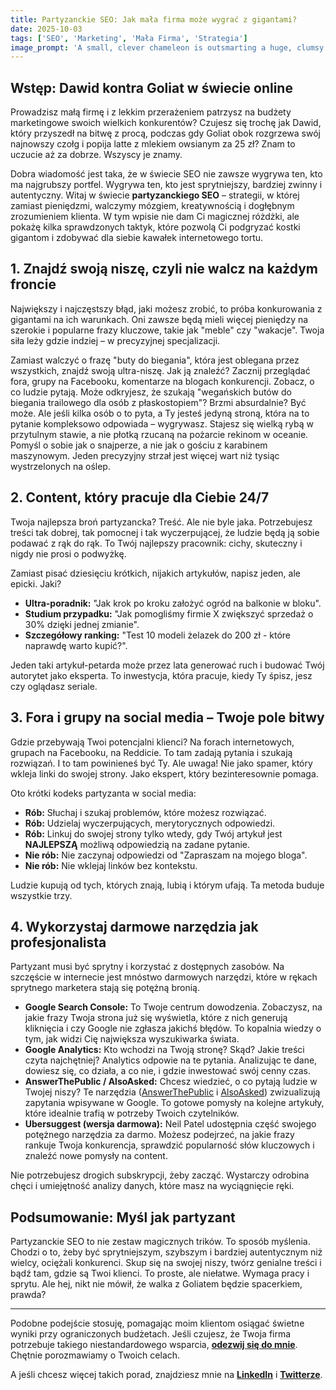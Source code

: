 ```yaml
---
title: Partyzanckie SEO: Jak mała firma może wygrać z gigantami?
date: 2025-10-03
tags: ['SEO', 'Marketing', 'Mała Firma', 'Strategia']
image_prompt: 'A small, clever chameleon is outsmarting a huge, clumsy dinosaur in a lush jungle. The chameleon is using its environment to its advantage. The style should be a vibrant, slightly humorous digital illustration.'
---
```


## Wstęp: Dawid kontra Goliat w świecie online

Prowadzisz małą firmę i z lekkim przerażeniem patrzysz na budżety marketingowe swoich wielkich konkurentów? Czujesz się trochę jak Dawid, który przyszedł na bitwę z procą, podczas gdy Goliat obok rozgrzewa swój najnowszy czołg i popija latte z mlekiem owsianym za 25 zł? Znam to uczucie aż za dobrze. Wszyscy je znamy.

Dobra wiadomość jest taka, że w świecie SEO nie zawsze wygrywa ten, kto ma najgrubszy portfel. Wygrywa ten, kto jest sprytniejszy, bardziej zwinny i autentyczny. Witaj w świecie **partyzanckiego SEO** – strategii, w której zamiast pieniędzmi, walczymy mózgiem, kreatywnością i dogłębnym zrozumieniem klienta. W tym wpisie nie dam Ci magicznej różdżki, ale pokażę kilka sprawdzonych taktyk, które pozwolą Ci podgryzać kostki gigantom i zdobywać dla siebie kawałek internetowego tortu.

## 1. Znajdź swoją niszę, czyli nie walcz na każdym froncie

Największy i najczęstszy błąd, jaki możesz zrobić, to próba konkurowania z gigantami na ich warunkach. Oni zawsze będą mieli więcej pieniędzy na szerokie i popularne frazy kluczowe, takie jak "meble" czy "wakacje". Twoja siła leży gdzie indziej – w precyzyjnej specjalizacji.

Zamiast walczyć o frazę "buty do biegania", która jest oblegana przez wszystkich, znajdź swoją ultra-niszę. Jak ją znaleźć? Zacznij przeglądać fora, grupy na Facebooku, komentarze na blogach konkurencji. Zobacz, o co ludzie pytają. Może odkryjesz, że szukają "wegańskich butów do biegania trailowego dla osób z płaskostopiem"? Brzmi absurdalnie? Być może. Ale jeśli kilka osób o to pyta, a Ty jesteś jedyną stroną, która na to pytanie kompleksowo odpowiada – wygrywasz. Stajesz się wielką rybą w przytulnym stawie, a nie płotką rzucaną na pożarcie rekinom w oceanie. Pomyśl o sobie jak o snajperze, a nie jak o gościu z karabinem maszynowym. Jeden precyzyjny strzał jest więcej wart niż tysiąc wystrzelonych na oślep.

## 2. Content, który pracuje dla Ciebie 24/7

Twoja najlepsza broń partyzancka? Treść. Ale nie byle jaka. Potrzebujesz treści tak dobrej, tak pomocnej i tak wyczerpującej, że ludzie będą ją sobie podawać z rąk do rąk. To Twój najlepszy pracownik: cichy, skuteczny i nigdy nie prosi o podwyżkę.

Zamiast pisać dziesięciu krótkich, nijakich artykułów, napisz jeden, ale epicki. Jaki?
*   **Ultra-poradnik:** "Jak krok po kroku założyć ogród na balkonie w bloku".
*   **Studium przypadku:** "Jak pomogliśmy firmie X zwiększyć sprzedaż o 30% dzięki jednej zmianie".
*   **Szczegółowy ranking:** "Test 10 modeli żelazek do 200 zł - które naprawdę warto kupić?".

Jeden taki artykuł-petarda może przez lata generować ruch i budować Twój autorytet jako eksperta. To inwestycja, która pracuje, kiedy Ty śpisz, jesz czy oglądasz seriale.

## 3. Fora i grupy na social media – Twoje pole bitwy

Gdzie przebywają Twoi potencjalni klienci? Na forach internetowych, grupach na Facebooku, na Reddicie. To tam zadają pytania i szukają rozwiązań. I to tam powinieneś być Ty. Ale uwaga! Nie jako spamer, który wkleja linki do swojej strony. Jako ekspert, który bezinteresownie pomaga.

Oto krótki kodeks partyzanta w social media:
*   **Rób:** Słuchaj i szukaj problemów, które możesz rozwiązać.
*   **Rób:** Udzielaj wyczerpujących, merytorycznych odpowiedzi.
*   **Rób:** Linkuj do swojej strony tylko wtedy, gdy Twój artykuł jest **NAJLEPSZĄ** możliwą odpowiedzią na zadane pytanie.
*   **Nie rób:** Nie zaczynaj odpowiedzi od "Zapraszam na mojego bloga".
*   **Nie rób:** Nie wklejaj linków bez kontekstu.

Ludzie kupują od tych, których znają, lubią i którym ufają. Ta metoda buduje wszystkie trzy.

## 4. Wykorzystaj darmowe narzędzia jak profesjonalista

Partyzant musi być sprytny i korzystać z dostępnych zasobów. Na szczęście w internecie jest mnóstwo darmowych narzędzi, które w rękach sprytnego marketera stają się potężną bronią.
*   **Google Search Console:** To Twoje centrum dowodzenia. Zobaczysz, na jakie frazy Twoja strona już się wyświetla, które z nich generują kliknięcia i czy Google nie zgłasza jakichś błędów. To kopalnia wiedzy o tym, jak widzi Cię największa wyszukiwarka świata.
*   **Google Analytics:** Kto wchodzi na Twoją stronę? Skąd? Jakie treści czyta najchętniej? Analytics odpowie na te pytania. Analizując te dane, dowiesz się, co działa, a co nie, i gdzie inwestować swój cenny czas.
*   **AnswerThePublic / AlsoAsked:** Chcesz wiedzieć, o co pytają ludzie w Twojej niszy? Te narzędzia ([AnswerThePublic](https://answerthepublic.com/) i [AlsoAsked](https://alsoasked.com/)) zwizualizują zapytania wpisywane w Google. To gotowe pomysły na kolejne artykuły, które idealnie trafią w potrzeby Twoich czytelników.
*   **Ubersuggest (wersja darmowa):** Neil Patel udostępnia część swojego potężnego narzędzia za darmo. Możesz podejrzeć, na jakie frazy rankuje Twoja konkurencja, sprawdzić popularność słów kluczowych i znaleźć nowe pomysły na content.

Nie potrzebujesz drogich subskrypcji, żeby zacząć. Wystarczy odrobina chęci i umiejętność analizy danych, które masz na wyciągnięcie ręki.

## Podsumowanie: Myśl jak partyzant

Partyzanckie SEO to nie zestaw magicznych trików. To sposób myślenia. Chodzi o to, żeby być sprytniejszym, szybszym i bardziej autentycznym niż wielcy, ociężali konkurenci. Skup się na swojej niszy, twórz genialne treści i bądź tam, gdzie są Twoi klienci. To proste, ale niełatwe. Wymaga pracy i sprytu. Ale hej, nikt nie mówił, że walka z Goliatem będzie spacerkiem, prawda?

---

Podobne podejście stosuję, pomagając moim klientom osiągać świetne wyniki przy ograniczonych budżetach. Jeśli czujesz, że Twoja firma potrzebuje takiego niestandardowego wsparcia, **[odezwij się do mnie](link-do-kontaktu)**. Chętnie porozmawiamy o Twoich celach.

A jeśli chcesz więcej takich porad, znajdziesz mnie na **[LinkedIn](link-do-linkedin)** i **[Twitterze](link-do-twittera)**.